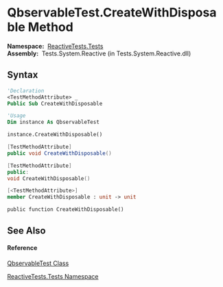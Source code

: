 # QbservableTest.CreateWithDisposable Method

**Namespace:**  [ReactiveTests.Tests](ReactiveTests.Tests\ReactiveTests.Tests.md)  
**Assembly:**  Tests.System.Reactive (in Tests.System.Reactive.dll)

## Syntax

```vb
'Declaration
<TestMethodAttribute> _
Public Sub CreateWithDisposable
```

```vb
'Usage
Dim instance As QbservableTest

instance.CreateWithDisposable()
```

```csharp
[TestMethodAttribute]
public void CreateWithDisposable()
```

```c++
[TestMethodAttribute]
public:
void CreateWithDisposable()
```

```fsharp
[<TestMethodAttribute>]
member CreateWithDisposable : unit -> unit 
```

```jscript
public function CreateWithDisposable()
```

## See Also

#### Reference

[QbservableTest Class](QbservableTest\QbservableTest.md)

[ReactiveTests.Tests Namespace](ReactiveTests.Tests\ReactiveTests.Tests.md)





